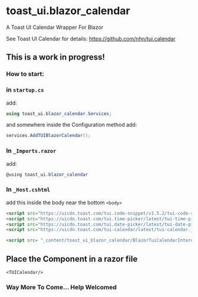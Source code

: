 # toast_ui.blazor_calendar
A Toast UI Calendar Wrapper For Blazor

See Toast UI Calendar for details:
https://github.com/nhn/tui.calendar

## This is a work in progress!

### How to start:
### in `startup.cs`
add:  
```c#
using toast_ui.blazor_calendar.Services;
```

and somewhere inside the Configuration method add:  
```c#
services.AddTUIBlazorCalendar();
```

### In `_Imports.razor` 
add: 
```c#
@using toast_ui.blazor_calendar
```

### In `_Host.cshtml` 
add this inside the body near the bottom `<body>`
```html
<script src="https://uicdn.toast.com/tui.code-snippet/v1.5.2/tui-code-snippet.min.js"></script>
<script src="https://uicdn.toast.com/tui.time-picker/latest/tui-time-picker.min.js"></script>
<script src="https://uicdn.toast.com/tui.date-picker/latest/tui-date-picker.min.js"></script>
<script src="https://uicdn.toast.com/tui-calendar/latest/tui-calendar.js"></script>

<script src= "_content/toast_ui_blazor_calendar/BlazorTuiCalendarInterop.js"></script>
```

## Place the Component in a razor file
```razor
<TUICalendar/>
```

### Way More To Come... Help Welcomed
